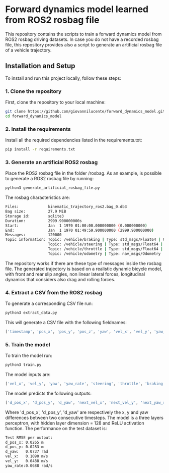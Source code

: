 # Forward dynamics model learned from ROS2 rosbag file
This repository contains the scripts to train a forward dynamics model from ROS2 rosbag driving datasets.
In case you do not have a recorded rosbag file, this repository provides also a script to generate an artificial rosbag file of a vehicle trajectory.

## Installation and Setup 
To install and run this project locally, follow these steps:

### 1. Clone the repository
First, clone the repository to your local machine:
```bash
git clone https://github.com/giovannilucente/forward_dynamics_model.git
cd forward_dynamics_model
```
### 2. Install the requirements
Install all the required dependencies listed in the requirements.txt:
```bash
pip install -r requirements.txt
```

### 3. Generate an artificial ROS2 rosbag
Place the ROS2 rosbag file in the folder /rosbag.
As an example, is possible to generate a ROS2 rosbag file by running:
```bash
python3 generate_artificial_rosbag_file.py
```
The rosbag characteristics are:
```bash
Files:             kinematic_trajectory_ros2.bag_0.db3
Bag size:          27.9 MiB
Storage id:        sqlite3
Duration:          2999.900000000s
Start:             Jan  1 1970 01:00:00.000000000 (0.000000000)
End:               Jan  1 1970 01:49:59.900000000 (2999.900000000)
Messages:          120000
Topic information: Topic: /vehicle/braking | Type: std_msgs/Float64 | Count: 30000 | Serialization Format: cdr
                   Topic: /vehicle/steering | Type: std_msgs/Float64 | Count: 30000 | Serialization Format: cdr
                   Topic: /vehicle/throttle | Type: std_msgs/Float64 | Count: 30000 | Serialization Format: cdr
                   Topic: /vehicle/odometry | Type: nav_msgs/Odometry | Count: 30000 | Serialization Format: cdr
```
The repository works if there are these type of messages inside the rosbag file.
The generated trajectory is based on a realistic dynamic bicycle model, with front and rear slip angles, non linear lateral forces, longitudinal dynamics that considers also drag and rolling forces.

### 4. Extract a CSV from the ROS2 rosbag 
To generate a corresponding CSV file run:
```bash
python3 extract_data.py  
```
This will generate a CSV file with the following fieldnames:
```bash
['timestamp', 'pos_x', 'pos_y', 'pos_z', 'yaw', 'vel_x', 'vel_y', 'yaw_rate', 'throttle', 'braking', 'steering']
```

### 5. Train the model
To train the model run:
```bash
python3 train.py  
```
The model inputs are: 
```bash
['vel_x', 'vel_y', 'yaw', 'yaw_rate', 'steering', 'throttle', 'braking', 'dt']
```
The model predicts the following outputs:
```bash
['d_pos_x', 'd_pos_y', 'd_yaw', 'next_vel_x', 'next_vel_y', 'next_yaw_rate']
```
Where 'd_pos_x', 'd_pos_y', 'd_yaw' are respectively the x, y and yaw differences between two consecutive timesteps.
The model is a three layers perceptron, with hidden layer dimension = 128 and ReLU activation function.
The performance on the test dataset is:
```bash
Test RMSE per output:
d_pos_x: 0.0265 m
d_pos_y: 0.0283 m
d_yaw:   0.0737 rad
vel_x:   0.1090 m/s
vel_y:   0.0488 m/s
yaw_rate:0.0688 rad/s
```

